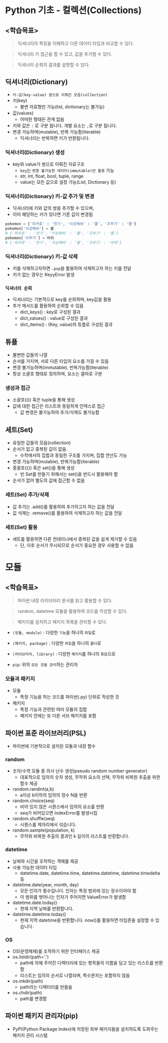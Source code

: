 # Python 기초 - 컬렉션(Collections)

## <학습목표>

> 딕셔너리의 특징을 이해하고 다른 데이터 타입과 비교할 수 있다.

> 딕셔너리 키 접근을 할 수 있고, 값을 추가할 수 있다.

> 딕셔너리 순회의 결과를 설명할 수 있다.

## 딕셔너리(Dictionary)
- `키-값(key-value) 쌍으로 이뤄진 모음(collection)`
- 키(key)
    - 불변 자료형만 가능(list, dictionary는 불가능)
- 값(values)
    - 어떠한 형태든 관계 없음
- 키와 값은 `:` 로 구분 됩니다. 개별 요소는 `,`로 구분 됩니다.
- 변경 가능하며(mutable), 반복 가능함(iterable)
    - 딕셔너리는 반복하면 키가 반환됩니다.

### 딕셔너리(Dictionary) 생성
- key와 value가 쌍으로 이뤄진 자료구조
    - `key`는 `변경 불가능한 데이터(immutable)만 활용` 가능
    - str, int, float, bool, tuple, range
    - value는 모든 값으로 설정 가능(List, Dictionary 등)

### 딕셔너리(Dictionary)  키-값 추가 및 변경
- 딕셔너리에 키와 값의 쌍을 추가할 수 있으며,
- 이미 해당하는 키가 있다면 기존 값이 변경됨
``` python
pokemon = {'피카츄' : '전기', '이상해씨' : '풀', '꼬부기' : '물'}
pokemon['이상해씨'] = 불
# {'피카츄' : '전기', '이상해씨' : '불', '꼬부기' : '물'}
pokemon['꼬부기'] = 바위
# {'피카츄' : '전기', '이상해씨' : '불', '꼬부기' : '바위'}
```

### 딕셔너리(Dictionary)  키-값 삭제
- 키를 삭제하고자하면 `.pop`을 활용하여 삭제하고자 하는 키를 전달
- 키가 없는 경우는 KeyyError 발생

### `딕셔너리 순회`
- 딕셔너리는 기본적으로 key를 순회하며, key값을 활용
- 추가 메서드를 활용하여 순회할 수 있음
    - dict_keys() : key로 구성된 결과
    - dict_values() : value로 구성된 결과
    - dict_items() : (Key, value)의 튜플로 구성된 결과

## 튜플
- 불변한 값들의 나열
- 순서를 가지며, 서로 다른 타입의 요소를 가질 수 있음
- 변경 불가능하며(immutable), 반복가능함(iterable)
- 항상 소괄호 형태로 정의하며, 요소는 콤마로 구분

### 생성과 접근
- 소괄호(()) 혹은 tuple을 통해 생성
- 값에 대한 접근은 리스트와 동일하게 인덱스로 접근
    - 값 변경은 불가능하여 추가/삭제도 불가능함


## 세트(Set)
- 유일한 값들의 모음(collection)
- 순서가 없고 중복된 값이 없음.
    - 수학에서의 집합과 동일한 구조를 가지며, 집합 연산도 가능
- 변경 가능하며(mutable), 반복가능함(iterable)
- 중괄호({}) 혹은 set()을 통해 생성
    - 빈 Set를 만들기 위해서는 set()을 반드시 활용해야 함
- 순서가 없어 별도의 값에 접근할 수 없음

### 세트(Set) 추가/삭제
- 값 추가는 .add()를 활용하여 추가하고자 하는 값을 전달
- 값 삭제는 .remove()를 활용하여 삭제하고자 하는 값을 전달

### 세트(Set) 활용
- 세트를 활용하면 다른 컨테이너에서 중복된 값을 쉽게 제거할 수 있음
    - 단, 이후 순서가 무시되므로 순서가 중요한 경우 사용할 수 없음


# 모듈
## <학습목표>

> 파이썬 내장 라이브러리 문서를 읽고 활용할 수 있다.

> random, datetime 모듈을 활용하여 코드를 작성할 수 있다.

> 패키지를 설치하고 패키지 목록을 관리할 수 있다.

- `(모듈, module)` : 다양한 `기능`을 하나의 `파일`로
- `(패키지, package)` : 다양한 `파일`을 하나의 `폴더`로
- `(라이브러리, library)` : 다양한 `패키지`를 하나의 `묶음`으로

- `pip`: 위의 `모든 것을 관리`하는 관리자 

### 모듈과 패키지
- 모듈
    - 특정 기능을 하는 코드를 파이썬(.py) 단위로 작성한 것
- 패키지
    - 특정 기능과 관련된 여러 모듈의 집합
    - 패키지 안에는 또 다른 서브 패키지를 포함

## 파이썬 표준 라이브러리(PSL)
- 파이썬에 기본적으로 설치된 모듈과 내장 함수

### random
- 숫자/수학 모듈 중 의사 난수 생성(pseudo random number generator)
    - 대표적으로 임의의 숫자 생성, 무작위 요소의 선택, 무작위 비복원 추출을 위한 함수 제공
- random.randint(a,b)
    - a이상  b이하의 임의의 정수 N을 반환
- random.choice(seq)
    - 비어 있지 않은 시퀀스에서 임의의 요소를 반환
    - seq가 비어있으면 IndexError를 발생시킴
- random.shuffle(seq)
    - 시퀀스를 제자리에서 섞습니다.
- random.sample(population, k)
    - 무작위 비복원 추출의 결과인 k 길이의 리스트를 반환합니다.

### datetime
- 날짜와 시간을 조작하는 객체를 제공
- 사용 가능한 데이터 타입
    - datetime.date, datetime.time, datetime.datetime, datetime.timedelta 등
- datetime.date(year, month, day)
    - 모든 인자가 필수입니다. 인자는 특정 범위에 있는 정수이어야 함
    - 이 범위를 벗어나는 인자가 주어지면 ValueError가 발생함
- datetime.date.today()
    - 현재 지역 날짜를 반환합니다.
- datetime.datetime.today()
    - 현재 지역 datetime을 반환합니다. now()를 활용하면 타임존을 설정할 수 있습니다.

### OS
- OS(운영체제)를 조작하기 위한 인터페이스 제공
- os.listdir(path='.')
    - path에 의해 주어진 디렉터리에 있는 항목들의 이름을 담고 있는 리스트를 반환함
    - 리스트는 임의의 순서로 나열되며, 특수문자는 포함하지 않음
- os.mkdir(path)
    - path라는 디렉터리를 만들음
- os.chdir(path)
    - path를 변경함






## 파이썬 패키지 관리자(pip)
- PyPI(Python Package Index)에 저장된 외부 패키지들을 설치하도록 도와주는 패키지 관리 시스템